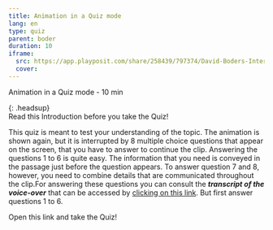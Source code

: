 ```yaml
---
title: Animation in a Quiz mode
lang: en
type: quiz
parent: boder
duration: 10
iframe:
  src: https://app.playposit.com/share/258439/797374/David-Boders-Interview-collection
  cover:
---
```


Animation in a Quiz mode - 10 min

{: .headsup}                            
Read this Introduction before you take the Quiz!

This quiz is meant to test your understanding of the topic. The animation is shown again, but it is interrupted by 8 multiple choice
questions that appear on the screen, that you have to answer to continue the clip.
Answering the questions 1 to 6 is quite easy. The information that you need is conveyed in the passage just before the question
appears.  To answer question 7 and 8, however, you need to combine details that are communicated throughout the clip.For answering these questions you can consult the ***transcript of the voice-over*** that can be accessed by
[clicking on this link](//assets/images/attachments/12boxes/12boxes_01.png).
But first answer questions 1 to 6.

Open this link and take the Quiz!


<!-- more -->
